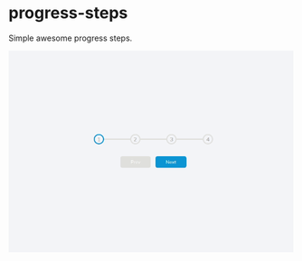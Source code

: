 # progress-steps
Simple awesome progress steps. 

![Preview of progress steps](img/progress-steps.gif)
